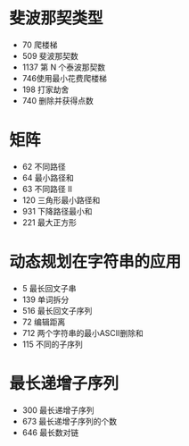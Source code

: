 # 斐波那契类型

- 70 爬楼梯
- 509 斐波那契数
- 1137 第 N 个泰波那契数
- 746使用最小花费爬楼梯
- 198 打家劫舍
- 740 删除并获得点数

# 矩阵

- 62 不同路径
- 64 最小路径和
- 63 不同路径 II
- 120 三角形最小路径和
- 931 下降路径最小和
- 221 最大正方形

# 动态规划在字符串的应用

- 5 最长回文子串
- 139 单词拆分
- 516 最长回文子序列
- 72 编辑距离
- 712 两个字符串的最小ASCII删除和
- 115 不同的子序列

# 最长递增子序列

- 300 最长递增子序列
- 673 最长递增子序列的个数
- 646 最长数对链